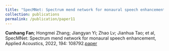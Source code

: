```yaml
---
title: "SpecMNet: Spectrum mend network for monaural speech enhancement"
collection: publications
permalink: /publication/paper11
---
```

**Cunhang Fan**; Hongmei Zhang; Jiangyan Yi; Zhao Lv; Jianhua Tao; et al, SpecMNet: Spectrum mend network for monaural speech enhancement, Applied Acoustics, 2022, 194: 108792.[paper](https://fchest.github.io/pub/AA.pdf)

